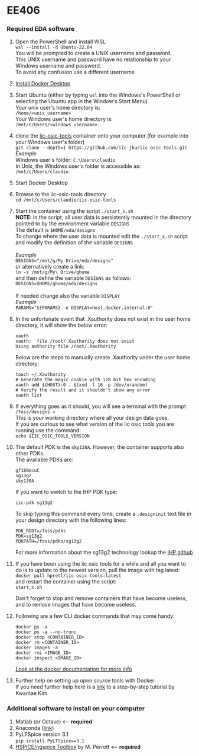 # EE406
### Required EDA software
1. Open the PowerShell and install WSL<br>
`wsl --install -d Ubuntu-22.04`<br>
You will be prompted to create a UNIX username and password.<br>
This UNIX username and password have no relationship to your Windows username and password.<br>
To avoid any confusion use a different username
2. [Install Docker Desktop](https://docs.docker.com/desktop/install/windows-install/)<br>
3. Start Ubuntu (either by typing `wsl` into the Windows's PowerShell or selecting the Ubuntu app in the Window's Start Menu) <br>
Your unix user's home directory is:<br>
`/home/<unix username>`<br>
Your Windows user's home directory is:<br>
`/mnt/c/Users/<windows username>`
5. clone the [iic-osic-tools](https://github.com/iic-jku/IIC-OSIC-TOOLS) container onto your computer (for example into your Windows user's folder)<br>
`git clone --depth=1 https://github.com/iic-jku/iic-osic-tools.git`<br>
*Example*<br>
Windows user's folder: `C:\Users\claudio`<br>
In Unix, the Windows user's folder is accessible as:
`/mnt/c/Users/claudio`<br>
5. Start Docker Desktop
6. Browse to the iic-osic-tools directory<br>
`cd /mnt/c/Users/claudio/iic-osic-tools`<br>
7. Start the container using the script `./start_x.sh`<br>
**NOTE:** in the script, all user data is persistently mounted in the directory pointed to by the environment variable `DESIGNS` <br>
The default is `$HOME/eda/designs`<br>
To change where the user data is mounted edit the `./start_x.sh` script and modify the definition of the variable `DESIGNS`<br><br>
*Example*<br>
`DESIGNS="/mnt/g/My Drive/eda/designs"`<br>
or alternatively create a link:<br>
`ln -s /mnt/g/My\ Drive/ghome`<br>
and then define the variable `DESIGNS` as follows:<br>
`DESIGNS=$HOME/ghome/eda/designs` <br><br>
If needed change also the variable `DISPLAY`<br>
*Example*<br>
`PARAMS="${PARAMS} -e DISPLAY=host.docker.internal:0"`

9. In the unfortunate event that .Xauthority does not exist in the user home directory, it will show the below error:<br>
   ```
   xauth
   xauth:  file /root/.Xauthority does not exist
   Using authority file /root/.Xauthority
   ```
   Below are the steps to manually create .Xauthority under the user home directory:<br>
   ```
   touch ~/.Xauthority
   # Generate the magic cookie with 128 bit hex encoding
   xauth add ${HOST}:0 . $(xxd -l 16 -p /dev/urandom)
   # Verify the result and it shouldn't show any error
   xauth list
   ```

10. If everything goes as it should, you will see a terminal with the prompt `/foss/designs >` <br>
This is your working directory where all your design data goes.<br>
If you are curious to see what version of the iic osic tools you are running use the command: <br>
`echo $IIC_OSIC_TOOLS_VERSION`

11. The default PDK is the `sky130A`. However, the container supports also other PDKs.<br>
    The available PDKs are:<br>
    ```
    gf180mcuC
    sg13g2
    sky130A
    ```
    If you want to switch to the IHP PDK type:<br>
    ```
    iic-pdk sg13g2
    ``` 
    To skip typing this command every time, create a `.designinit` text file in your design directory with the following lines:
    ```
    PDK_ROOT=/foss/pdks
    PDK=sg13g2
    PDKPATH=/foss/pdks/sg13g2
    ```
    For more information about the sg13g2 technology lookup the [IHP github](https://github.com/IHP-GmbH/IHP-Open-PDK)

12. If you have been using the iic osic tools for a while and all you want to do is to update to the newest version, pull the image with tag latest:<br>
    `docker pull hpretl/iic-osic-tools:latest` <br>
    and restart the container using the script:<br>
    `start_x.sh`<br>

    Don't forget to stop and remove containers that have become useless, and to remove images that have become useless.

14. Following are a few CLI docker commands that may come handy:<br>
    ```
    docker ps -a
    docker ps -a --no-trunc
    docker stop <CONTAINER_ID>
    docker rm <CONTAINER_ID>
    docker images -a
    docker rmi <IMAGE_ID>
    docker inspect <IMAGE_ID>
    ```
    [Look at the docker documentation for more info](https://docs.docker.com/reference/)

15. Further help on setting up open source tools with Docker<br>
    If you need further help here is a [link](https://kwantaekim.github.io/2024/05/25/OSE-Docker/) to a step-by-step tutorial by Kwantae Kim
    
### Additional software to install on your computer
1. Matlab (or Octave) <-- **required**
2. Anaconda ([link](https://docs.anaconda.com/free/anaconda/install/index.html))
3. PyLTSpice version 3.1<br>
`pip install PyLTSpice==3.1`<br>
4. [HSPICE/ngspice Toolbox](https://web02.gonzaga.edu/faculty/talarico/vlsi/matlab.html) by M. Perrott <-- **required**
